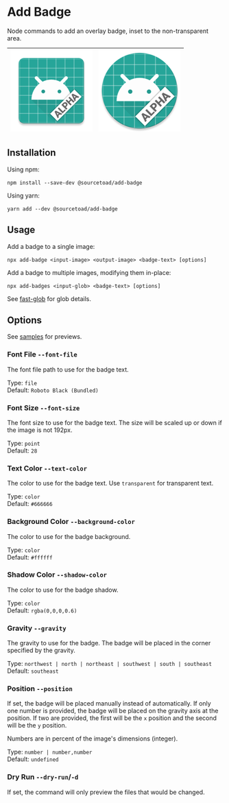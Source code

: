 # Add Badge

Node commands to add an overlay badge, inset to the non-transparent area.

| ![](https://github.com/sourcetoad/add-badge/raw/master/samples/output/ic_launcher-xxxhdpi.png) | ![](https://github.com/sourcetoad/add-badge/raw/master/samples/output/ic_launcher_round-xxxhdpi.png) |
| ---------------------------------------------------------------------------------------------- | ---------------------------------------------------------------------------------------------------- |

## Installation

Using npm:

```shell
npm install --save-dev @sourcetoad/add-badge
```

Using yarn:

```shell
yarn add --dev @sourcetoad/add-badge
```

## Usage

Add a badge to a single image:

```shell
npx add-badge <input-image> <output-image> <badge-text> [options]
```

Add a badge to multiple images, modifying them in-place:

```shell
npx add-badges <input-glob> <badge-text> [options]
```

See [fast-glob](https://github.com/mrmlnc/fast-glob) for glob details.

## Options

See [samples](https://github.com/sourcetoad/add-badge/blob/master/SAMPLES.md) for previews.

### Font File `--font-file`

The font file path to use for the badge text.

Type: `file`  
Default: `Roboto Black (Bundled)`

### Font Size `--font-size`

The font size to use for the badge text. The size will be scaled up or down if the image is not 192px.

Type: `point`  
Default: `28`

### Text Color `--text-color`

The color to use for the badge text. Use `transparent` for transparent text.

Type: `color`  
Default: `#666666`

### Background Color `--background-color`

The color to use for the badge background.

Type: `color`  
Default: `#ffffff`

### Shadow Color `--shadow-color`

The color to use for the badge shadow.

Type: `color`  
Default: `rgba(0,0,0,0.6)`

### Gravity `--gravity`

The gravity to use for the badge. The badge will be placed in the corner specified by the gravity.

Type: `northwest | north | northeast | southwest | south | southeast`  
Default: `southeast`

### Position `--position`

If set, the badge will be placed manually instead of automatically. If only one number is provided, the badge will be placed on the gravity axis at the position. If two are provided, the first will be the `x` position and the second will be the `y` position.

Numbers are in percent of the image's dimensions (integer).

Type: `number | number,number`  
Default: `undefined`

### Dry Run `--dry-run`/`-d`

If set, the command will only preview the files that would be changed.
